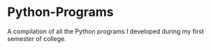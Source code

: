 # Python-Programs
A compilation of all the Python programs I developed during my first semester of college.
